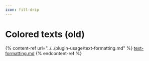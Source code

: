 ```yaml
---
icon: fill-drip
---
```


# Colored texts (old)

{% content-ref url="../../plugin-usage/text-formatting.md" %}
[text-formatting.md](../../plugin-usage/text-formatting.md)
{% endcontent-ref %}

